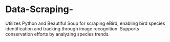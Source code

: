 # Data-Scraping-
Utilizes Python and Beautiful Soup for scraping eBird, enabling bird species identification and tracking through image recognition. Supports conservation efforts by analyzing species trends.
